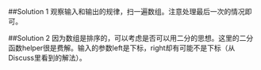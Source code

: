 ##Solution 1
观察输入和输出的规律，扫一遍数组。注意处理最后一次的情况即可。

##Solution 2
因为数组是排序的，可以考虑是否可以用二分的思想。这里的二分函数helper很是费解。输入的参数left是下标，right却有可能不是下标（从Discuss里看到的解法）。